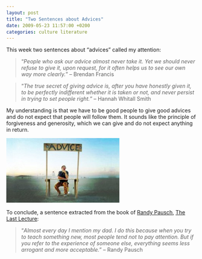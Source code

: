 ```yaml
---
layout: post
title: "Two Sentences about Advices"
date: 2009-05-23 11:57:00 +0200
categories: culture literature
---
```


This week two sentences about “advices” called my attention:

> “<span style="font-style:italic;">People who ask our advice almost never take it. Yet we should never refuse to give it, upon request, for it often helps us to see our own way more clearly.</span>” – Brendan Francis


> “<span style="font-style:italic;">The true secret of giving advice is, after you have honestly given it, to be perfectly indifferent whether it is taken or not, and never persist in trying to set people right.</span>” – Hannah Whitall Smith


My understanding is that we have to be good people to give good advices and do not expect that people will follow them. It sounds like the principle of forgiveness and generosity, which we can give and do not expect anything in return.

![advice_mod-300x171.jpg](/images/posts/advice_mod-300x171.jpg)

To conclude, a sentence extracted from the book of <a href="http://download.srv.cs.cmu.edu/~pausch/">Randy Pausch</a>, <a href="http://www.thelastlecture.com/">The Last Lecture</a>:

> “<span style="font-style:italic;">Almost every day I mention my dad. I do this because when you try to teach something new, most people tend not to pay attention. But if you refer to the experience of someone else, everything seems less arrogant and more acceptable.</span>” – Randy Pausch
